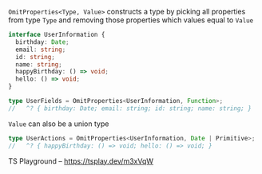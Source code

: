 `OmitProperties<Type, Value>` constructs a type by picking all properties from type `Type` and removing those properties
which values equal to `Value`

```ts
interface UserInformation {
  birthday: Date;
  email: string;
  id: string;
  name: string;
  happyBirthday: () => void;
  hello: () => void;
}

type UserFields = OmitProperties<UserInformation, Function>;
//   ^? { birthday: Date; email: string; id: string; name: string; }
```

`Value` can also be a union type

```ts
type UserActions = OmitProperties<UserInformation, Date | Primitive>;
//   ^? { happyBirthday: () => void; hello: () => void; }
```

TS Playground – https://tsplay.dev/m3xVqW
